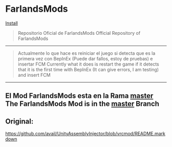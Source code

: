 # FarlandsMods
[Install]([https://youtu.be/Gpo-QAMXKro](https://www.nexusmods.com/farlands/mods/1))
>Repositorio Oficial de FarlandsMods 
>Official Repository of FarlandsMods
---
>Actualmente lo que hace es reiniciar el juego si detecta que es la primera vez con BepInEx (Puede dar fallos, estoy de pruebas) e insertar FCM
>Currently what it does is restart the game if it detects that it is the first time with BepInEx (It can give errors, I am testing) and insert FCM
---
El Mod FarlandsMods esta en la Rama [master](https://github.com/PabloGHub/FarlandsMods/tree/master)  
The FarlandsMods Mod is in the [master](https://github.com/PabloGHub/FarlandsMods/tree/master) Branch
---
## Original:
https://github.com/avail/UnityAssemblyInjector/blob/vrcmod/README.markdown
